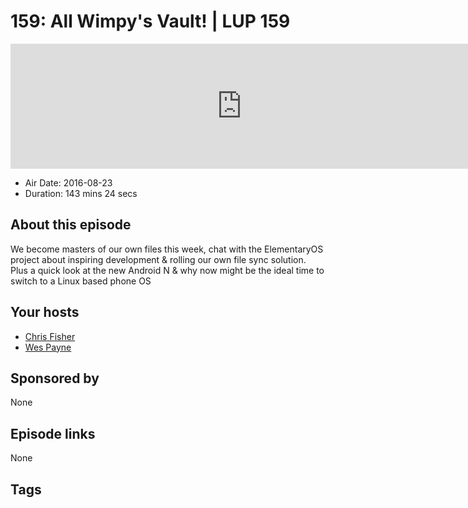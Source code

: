# 159: All Wimpy's Vault! | LUP 159

<iframe src="https://player.fireside.fm/v2/RUkczH-V+VFauShnq?theme=dark" width="740" height="200" frameborder="0" scrolling="no"></iframe>

* Air Date: 2016-08-23
* Duration: 143 mins 24 secs

## About this episode

We become masters of our own files this week, chat with the ElementaryOS project about inspiring development & rolling our own file sync solution. Plus a quick look at the new Android N & why now might be the ideal time to switch to a Linux based phone OS

## Your hosts
* [Chris Fisher](https://linuxunplugged.com/hosts/chrislas)
* [Wes Payne](https://linuxunplugged.com/hosts/wes)

## Sponsored by

None



## Episode links

None



## Tags

